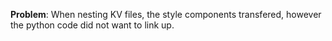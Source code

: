 **Problem**: 
When nesting KV files, the style components transfered, however the python code did not want to link up. 